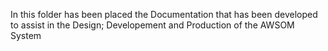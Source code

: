 In this folder has been placed the Documentation that has been developed to assist in the Design; Developement and Production of the AWSOM System
